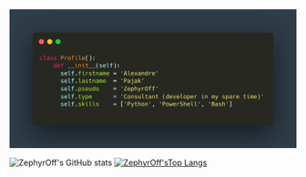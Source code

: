 ![Profile](Images/carbon_profile.png?raw=true)

![ZephyrOff's GitHub stats](https://github-readme-stats.vercel.app/api?username=zephyroff&count_private=true&show_icons=true&theme=slateorange)   [![ZephyrOff'sTop Langs](https://github-readme-stats.vercel.app/api/top-langs/?username=zephyroff&exclude_repo=zephyroff)](https://github.com/anuraghazra/github-readme-stats)